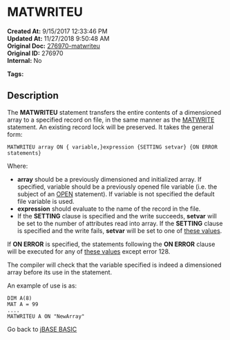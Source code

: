# MATWRITEU

**Created At:** 9/15/2017 12:33:46 PM  
**Updated At:** 11/27/2018 9:50:48 AM  
**Original Doc:** [276970-matwriteu](https://docs.jbase.com/36868-jbase-basic/276970-matwriteu)  
**Original ID:** 276970  
**Internal:** No  

**Tags:**
<badge text='dimensioned arrays' vertical='middle' />
<badge text='record locking' vertical='middle' />
<badge text='record handling' vertical='middle' />

## Description

The **MATWRITEU** statement transfers the entire contents of a dimensioned array to a specified record on file, in the same manner as the [MATWRITE](./../matwrite) statement. An existing record lock will be preserved. It takes the general form:

```
MATWRITEU array ON { variable,}expression {SETTING setvar} {ON ERROR statements}
```

Where:

- **array** should be a previously dimensioned and initialized array. If specified, variable should be a previously opened file variable (i.e. the subject of an [OPEN](./../open) statement). If variable is not specified the default file variable is used.
- **expression** should evaluate to the name of the record in the file.
- If the **SETTING** clause is specified and the write succeeds, **setvar** will be set to the number of attributes read into array. If the **SETTING** clause is specified and the write fails, **setvar** will be set to one of [these values](./../incremental-file-errors).

If **ON ERROR** is specified, the statements following the **ON ERROR** clause will be executed for any of [these values](./../incremental-file-errors) except error 128.

The compiler will check that the variable specified is indeed a dimensioned array before its use in the statement.

An example of use is as:

```
DIM A(8)
MAT A = 99
....
MATWRITEU A ON "NewArray"
```

Go back to [jBASE BASIC](./../README.md)
